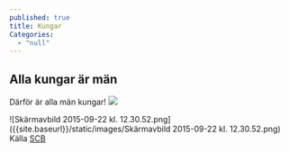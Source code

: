 ```yaml
---
published: true
title: Kungar
Categories: 
  - "null"
---
```




## Alla kungar är män

Därför är alla män kungar! ![](http://www.torebrings.se/bilder/artikelbilder/16402big.jpg)

![Skärmavbild 2015-09-22 kl. 12.30.52.png]({{site.baseurl}}/static/images/Skärmavbild 2015-09-22 kl. 12.30.52.png)
 Källa [SCB](https://www.ipcc.ch/report/ar5/syr/ "SCB")
